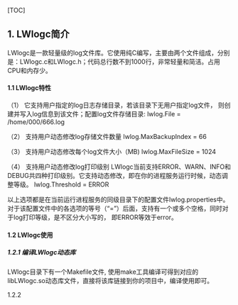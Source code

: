 [TOC]

## 1. LWlogc简介

​       LWlogc是一款轻量级的log文件库。它使用纯C编写，主要由两个文件组成，分别是：LWlogc.c和LWlogc.h；代码总行数不到1000行，非常轻量和简洁。占用CPU和内存少。

#### 1.1 LWlogc特性

（1） 它支持用户指定的log日志存储目录，若该目录下无用户指定log文件， 则创建并写入log信息到该文件；配置log文件存储目录:
    		lwlog.File = /home/000/666.log

（2） 支持用户动态修改log存储文件数量
    		lwlog.MaxBackupIndex = 66

（3） 支持用户动态修改每个log文件大小（MB)
     		lwlog.MaxFileSize = 1024

（4） 支持用户动态修改log打印级别 
          LWlogc当前支持ERROR、WARN、INFO和DEBUG共四种打印级别。它支持动态修改，即在你的进程服务运行时候，动态调整等级。 
		lwlog.Threshold = ERROR 

​      以上选项都是在当前运行进程服务的同级目录下的配置文件lwlog.properties中。 对于该配置文件中的各选项的等号（“=”）后面，支持有一个或多个空格，同时对于log打印等级，是不区分大小写的， 即ERROR等效于error。

#### 1.2 LWlogc使用   

##### 1.2.1 编译LWlogc动态库 

LWlogc目录下有一个Makefile文件, 使用make工具编译可得到对应的libLWlogc.so动态库文件，直接将该库链接到你的项目中，编译使用即可。

1.2.2 

